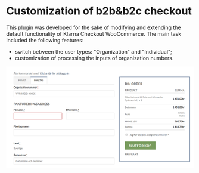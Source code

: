 # Customization of b2b&b2c checkout
This plugin was developed for the sake of modifying and extending the default functionality of Klarna Checkout WooCommerce. The main task included the following features:

- switch between the user types: "Organization" and "Individual";
- customization of processing the inputs of organization numbers.

![picture](checkout.png)

